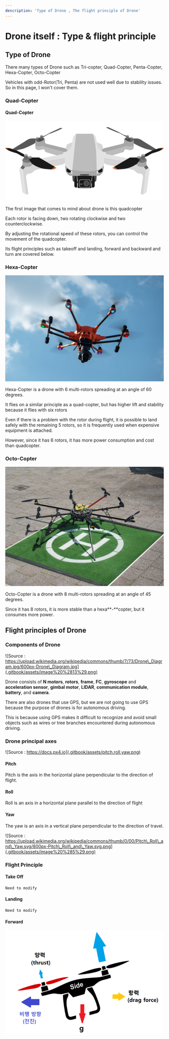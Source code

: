 ```yaml
---
description: 'Type of Drone , The flight principle of Drone'
---
```


# Drone itself : Type & flight principle

## Type of Drone 

There many types of Drone such as Tri-copter, Quad-Copter, Penta-Copter, Hexa-Copter, Octo-Copter

Vehicles with odd-Rotor\(Tri, Penta\) are  not used well due to stability issues. So in this page, I won't cover them.

### **Quad-Copter**

#### **Quad-Copter**

![](.gitbook/assets/drone-5967868_1280.png)

The first image that comes to mind about drone is this quadcopter 

Each rotor is facing down, two rotating clockwise and two counterclockwise.

By adjusting the rotational speed of these rotors, you can control the movement of the quadcopter.

Its flight principles such as takeoff and landing, forward and backward and turn are covered below.

### **Hexa-Copter**

![](.gitbook/assets/hexacopter_nc.jpg)



Hexa-Copter is a drone with 6 multi-rotors spreading at an angle of 60 degrees.

It flies on a similar principle as a quad-copter, but has higher lift and stability because it flies with six rotors

Even if there is a problem with the rotor during flight, it is possible to land safely with the remaining 5 rotors, so it is frequently used when expensive equipment is attached.

However, since it has 6 rotors, it has more power consumption and cost than quadcopter.

### **Octo-Copter**

![](.gitbook/assets/octocopter_nc_2.jpg)

Octo-Copter is a drone with 8 multi-rotors spreading at an angle of 45 degrees.

Since it has 8 rotors, it is more stable than a hexa**-**copter, but it consumes more power.

## Flight principles of Drone

### Components of Drone

![Source : https://upload.wikimedia.org/wikipedia/commons/thumb/7/73/Drone\_Diagram.jpg/600px-Drone\_Diagram.jpg](.gitbook/assets/image%20%2813%29.png)

Drone consists of **N motors**, **rotors**, **frame**, **FC**, **gyroscope** and **acceleration sensor**, **gimbal motor**, **LIDAR**, **communication module**, **battery**, and **camera**.

There are also drones that use GPS, but we are not going to use GPS because the purpose of drones is for autonomous driving.

This is because using GPS makes it difficult to recognize and avoid small objects such as wires or tree branches encountered during autonomous driving.

### Drone principal axes

![Source : https://docs.px4.io](.gitbook/assets/pitch.roll.yaw.png)

####  Pitch <a id="pitch"></a>

Pitch is the axis in the horizontal plane perpendicular to the direction of flight.‌

#### Roll <a id="roll"></a>

Roll is an axis in a horizontal plane parallel to the direction of flight‌

#### Yaw <a id="yaw"></a>

The yaw is an axis in a vertical plane perpendicular to the direction of travel.

![Source : https://upload.wikimedia.org/wikipedia/commons/thumb/0/00/Pitch\_Roll\_and\_Yaw.svg/800px-Pitch\_Roll\_and\_Yaw.svg.png](.gitbook/assets/image%20%285%29.png)

### Flight Principle

#### Take Off

```text
Need to modify
```

#### Landing

```text
Need to modify
```

#### Forward

![Forward Flight\(Source : https://docs.px4.io\)](.gitbook/assets/.png.png)







